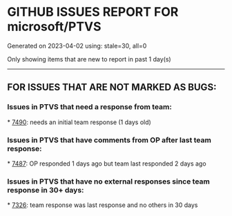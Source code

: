 
# GITHUB ISSUES REPORT FOR microsoft/PTVS


Generated on 2023-04-02 using: stale=30, all=0


Only showing items that are new to report in past 1 day(s)


---

## FOR ISSUES THAT ARE NOT MARKED AS BUGS:


### Issues in PTVS that need a response from team:


\* [7490](https://github.com/microsoft/PTVS/issues/7490 "'Code snippets' display nothing"): needs an initial team response (1 days old)

### Issues in PTVS that have comments from OP after last team response:


\* [7487](https://github.com/microsoft/PTVS/issues/7487 "Test Explorer doesn't find tests, it need restart VS"): OP responded 1 days ago but team last responded 2 days ago

### Issues in PTVS that have no external responses since team response in 30+ days:


\* [7326](https://github.com/microsoft/PTVS/issues/7326 "Local packages to no longer be resolved in Visual Studio"): team response was last response and no others in 30 days
